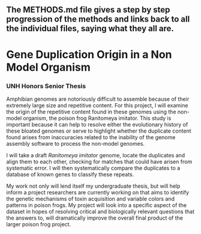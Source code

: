 ## The METHODS.md file gives a step by step progression of the methods and links back to all the individual files, saying what they all are.

# Gene Duplication Origin in a Non Model Organism
### UNH Honors Senior Thesis


   Amphibian genomes are notoriously difficult to assemble because of their extremely large size and repetitive content. For this project, I will examine the origin of the repetitive content found in these genomes using the non-model organism, the poison frog Ranitomeya imitator. This study is important because it can help to resolve either the evolutionary history of these bloated genomes or serve to highlight whether the duplicate content found arises from inaccuracies related to the inability of the genome assembly software to process the non-model genomes.
  
  I will take a draft _Ranitomeya imitator_ genome, locate the duplicates and align them to each other, checking for matches that could have arisen from systematic error. I will then systematically compare the duplicates to a database of known genes to classify these repeats.
  
  My work not only will lend itself my undergraduate thesis, but will help inform a project researchers are currently working on that aims to identify the genetic mechanisms of toxin acquisition and variable colors and patterns in poison frogs. My project will look into a specific aspect of the dataset in hopes of resolving critical and biologically relevant questions that the answers to, will dramatically improve the overall final product of the larger poison frog project. 
